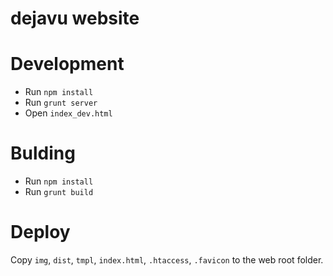 dejavu website
=============================================

# Development #
- Run `npm install`
- Run `grunt server`
- Open `index_dev.html`

# Bulding #
- Run `npm install`
- Run `grunt build`

# Deploy #
Copy `img`, `dist`, `tmpl`, `index.html`, `.htaccess`, `.favicon` to the web root folder.